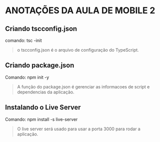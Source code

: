 # ANOTAÇÕES DA AULA DE MOBILE 2

## Criando tscconfig.json

comando: tsc -init

>o tscconfig.json é o arquivo de configuração do TypeScript.

## Criando package.json

Comando: npm init -y

>A função do package.json é gerenciar as informacoes de script e dependencias da aplicação.

## Instalando o Live Server

Comando: npm install -s live-server

>O live server será usado para usar a porta 3000 para rodar a aplicação.